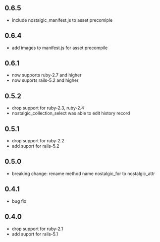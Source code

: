 ## 0.6.5
* include nostalgic_manifest.js to asset precomiple

## 0.6.4
* add images to manifest.js for asset precompile

## 0.6.1
* now supports ruby-2.7 and higher
* now suports rails-5.2 and higher

## 0.5.2
* drop support for ruby-2.3, ruby-2.4
* nostalgic_collection_select was able to edit history record

## 0.5.1
* drop support for ruby-2.2
* add suport for rails-5.2

## 0.5.0
* breaking change: rename method name nostalgic_for to nostalgic_attr

## 0.4.1
* bug fix

## 0.4.0
* drop support for ruby-2.1
* add suport for rails-5.1
